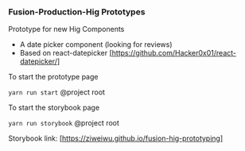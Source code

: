 ### Fusion-Production-Hig Prototypes

Prototype for new Hig Components
- A date picker component (looking for reviews) 
- Based on react-datepicker [https://github.com/Hacker0x01/react-datepicker/]

To start the prototype page

``yarn run start`` @project root


To start the storybook page

``yarn run storybook`` @project root

Storybook link: [https://ziweiwu.github.io/fusion-hig-prototyping]
